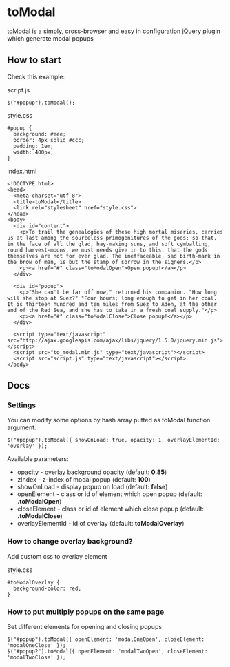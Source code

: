 # toModal

toModal is a simply, cross-browser and easy in configuration jQuery plugin which generate modal popups

## How to start

Check this example:

script.js

    $("#popup").toModal();

style.css

    #popup {
      background: #eee;
      border: 4px solid #ccc;
      padding: 1em;
      width: 400px;
    }

index.html

    <!DOCTYPE html>
    <head>
      <meta charset="utf-8">
      <title>toModal</title>
      <link rel="stylesheet" href="style.css">
    </head>
    <body>
      <div id="content">
        <p>To trail the genealogies of these high mortal miseries, carries us at last among the sourceless primogenitures of the gods; so that, in the face of all the glad, hay-making suns, and soft cymballing, round harvest-moons, we must needs give in to this: that the gods themselves are not for ever glad. The ineffaceable, sad birth-mark in the brow of man, is but the stamp of sorrow in the signers.</p>
        <p><a href="#" class="toModalOpen">Open popup!</a></p>
      </div>

      <div id="popup">
        <p>"She can't be far off now," returned his companion. "How long will she stop at Suez?" "Four hours; long enough to get in her coal.  It is thirteen hundred and ten miles from Suez to Aden, at the other end of the Red Sea, and she has to take in a fresh coal supply."</p>
        <p><a href="#" class="toModalClose">Close popup!</a></p>
      </div>

      <script type="text/javascript" src="http://ajax.googleapis.com/ajax/libs/jquery/1.5.0/jquery.min.js"></script>
      <script src="to_modal.min.js" type="text/javascript"></script>
      <script src="script.js" type="text/javascript"></script>
    </body>

## Docs

### Settings

You can modify some options by hash array putted as toModal function argument:

    $("#popup").toModal({ showOnLoad: true, opacity: 1, overlayElementId: 'overlay' });

Available parameters:

 * opacity - overlay background opacity (default: **0.85**)
 * zIndex - z-index of modal popup (default: **100**)
 * showOnLoad - display popup on load (default: **false**)
 * openElement - class or id of element which open popup (default: **.toModalOpen**)
 * closeElement - class or id of element which close popup (default: **.toModalClose**)
 * overlayElementId - id of overlay (default: **toModalOverlay**)

### How to change overlay background?

Add custom css to overlay element

style.css

    #toModalOverlay {
      background-color: red;
    }

### How to put multiply popups on the same page

Set different elements for opening and closing popups

    $("#popup").toModal({ openElement: 'modalOneOpen', closeElement: 'modalOneClose' });
    $("#popup2").toModal({ openElement: 'modalTwoOpen', closeElement: 'modalTwoClose' });
